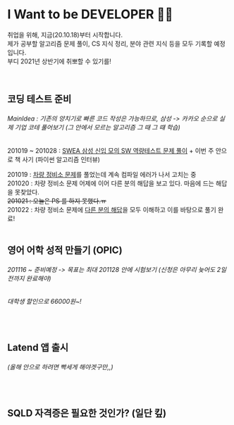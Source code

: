 # I Want to be DEVELOPER 👩‍💻
취업을 위해, 지금(20.10.18)부터 시작합니다. </br>
제가 공부할 알고리즘 문제 풀이, CS 지식 정리, 분야 관련 지식 등을 모두 기록할 예정입니다. </br>
부디 2021년 상반기에 취뽀할 수 있기를! </br>

<br/>

## 코딩 테스트 준비
###### MainIdea : 기존의 양치기로 빠른 코드 작성은 가능하므로, 삼성 -> 카카오 순으로 실제 기업 코테 풀어보기 (그 안에서 모르는 알고리즘 그 때 그 떄 학습)
201019 ~ 201028 : [SWEA 삼성 신입 모의 SW 역량테스트 문제 풀이](https://swexpertacademy.com/main/talk/solvingClub/problemBoxDetail.do?solveclubId=AV6kld8aisgDFASb&probBoxId=AV732SG66sEDFAW7&leftPage=1) + 이번 주 안으로 책 사기 (파이썬 알고리즘 인터뷰)

201019 : [차량 정비소 문제](https://swexpertacademy.com/main/talk/solvingClub/problemView.do?solveclubId=AV6kld8aisgDFASb&contestProbId=AV6c6bgaIuoDFAXy&probBoxId=AV732SG66sEDFAW7&type=PROBLEM&problemBoxTitle=%EC%82%BC%EC%84%B1+%EC%8B%A0%EC%9E%85+%EB%AA%A8%EC%9D%98+sw+%EC%97%AD%EB%9F%89%ED%85%8C%EC%8A%A4%ED%8A%B8+%EB%AC%B8%EC%A0%9C%EB%AA%A8%EC%9D%8C&problemBoxCnt=10)를 풀었는데 계속 컴파일 에러가 나서 고치는 중<br/>
201020 : 차량 정비소 문제 어제에 이어 다른 분의 해답을 보고 있다. 마음에 드는 해답을 못찾았다.<br/>
~~201021 : 오늘은 PS 를 하지 못했다.ㅠ<br/>~~
201022 : 차량 정비소 문제에 [다른 분의 해답](https://haejun0317.tistory.com/214)을 모두 이해하고 이를 바탕으로 풀기 완료!<br/>
<br/>

## 영어 어학 성적 만들기 (OPIC)
###### 201116 ~ 준비예정 -> 목표는 최대 201128 안에 시험보기 (신청은 아무리 늦어도 2일 전까지 완료해야)
###### 대학생 할인으로 66000원~!

<br/>

## Latend 앱 출시
###### (올해 안으로 하려면 빡세게 해야겟구만,,)

<br/>

## SQLD 자격증은 필요한 것인가? (일단 킾)

